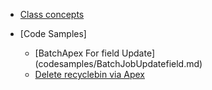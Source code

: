 - [Class concepts](concept/classconcept.md)


- [Code Samples]
  - [BatchApex For field Update] (codesamples/BatchJobUpdatefield.md)
  - [Delete recyclebin via Apex](codesamples/EmptyRcdRcycleBin.md)
